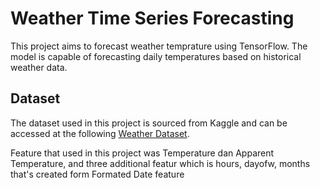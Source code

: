 # Weather Time Series Forecasting

This project aims to forecast weather temprature using TensorFlow. The model is capable of forecasting daily temperatures based on historical weather data.

## Dataset

The dataset used in this project is sourced from Kaggle and can be accessed at the following [Weather Dataset](https://www.kaggle.com/datasets/muthuj7/weather-dataset/data).

Feature that used in this project was Temperature dan Apparent Temperature, and three additional featur which is hours, dayofw, months that's created form Formated Date feature
